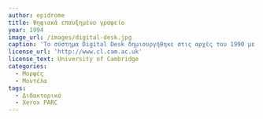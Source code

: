 ```yaml
---
author: epidrome
title: Ψηφιακά επαυξημένο γραφείο 
year: 1994
image_url: /images/digital-desk.jpg
caption: 'Το σύστημα Digital Desk δημιουργήθηκε στις αρχές του 1990 με στόχο να φέρει τις δυνατότητες διάδρασης μεταξύ του ψηφιακού και φυσικού κόσμου πάνω στο τραπέζι, ακριβώς δηλαδή, το αντίθετο από την κατεύθυνση που ακολουθεί ο επιτραπέζιος υπολογισμός από το 1980.'
license_url: 'http://www.cl.cam.ac.uk'
license_text: University of Cambridge
categories:
  - Μορφές 
  - Μοντέλα 
tags:
  - Διδακτορικό 
  - Xerox PARC
---
```

